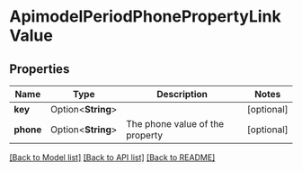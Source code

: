 # ApimodelPeriodPhonePropertyLinkValue

## Properties

Name | Type | Description | Notes
------------ | ------------- | ------------- | -------------
**key** | Option<**String**> |  | [optional]
**phone** | Option<**String**> | The phone value of the property | [optional]

[[Back to Model list]](../README.md#documentation-for-models) [[Back to API list]](../README.md#documentation-for-api-endpoints) [[Back to README]](../README.md)


